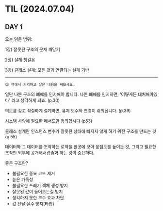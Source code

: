# TIL (2024.07.04)

## DAY 1

오늘 읽은 범위:

1장) 잘못된 구조의 문제 깨닫기

2장) 설계 첫걸음

3장) 클래스 설계: 모든 것과 연결되는 설계 기반

---

```text
😉 책에서 기억하고 싶은 내용을 써보세요.
```

일단 나쁜 구조의 폐해를 인지해야 합니다. 나쁜 폐해를 인지하면, '어떻게든 대처해야겠다' 라고 생각하게 되죠. (p.30)

의도를 갖고 적절하게 설계하면, 유지 보수와 변경이 쉬워집니다. (p.39)

시스템 사양에 필요한 메서드만 정의합시다 (p53)

클래스 설계란 인스턴스 변수가 잘못된 상태에 빠지지 않게 하기 위한 구조를 만드는 것 (p.55)

데이터와 그 데이터를 조작하는 로직을 한곳에 모아 응집도를 높이는 것, 그리고 필요한 조작만 외부에 공개해서캡슐화 하는 것이 중요하다.

좋은 구조란?

- 불필요한 중복 코드 제거
- 높은 가독성
- 불필요한 쓰레기 객체 생성 방지
- 잘못된 값이 들어오는걸 방지
- 생각하지 못한 부수 효과 차단
- 값 전달 실수 방지(타입)
